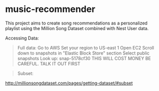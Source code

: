 # music-recommender
This project aims to create song recommendations as a personalized playlist using the Million Song Dataset combined with Nest User data.

Accessing Data:

> Full data:
Go to AWS
Set your region to US-east 1
Open EC2
Scroll down to snapshots in "Elastic Block Store" section
Select public snapshots
Look up: snap-5178cf30
THIS WILL COST MONEY BE CAREFUL. TALK IT OUT FIRST




> Subset:

http://millionsongdataset.com/pages/getting-dataset/#subset


